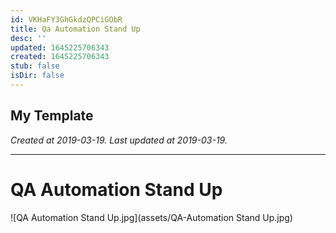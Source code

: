 ```yaml
---
id: VKHaFY3GhGkdzQPCiGObR
title: Qa Automation Stand Up
desc: ''
updated: 1645225706343
created: 1645225706343
stub: false
isDir: false
---
```

My Template
---

_Created at 2019-03-19._
_Last updated at 2019-03-19._




---

# QA Automation Stand Up


![QA Automation Stand Up.jpg](assets/QA-Automation Stand Up.jpg)

